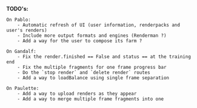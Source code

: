 **TODO's:**

    On Pablo:
        - Automatic refresh of UI (user information, renderpacks and user's renders)
        - Include more output formats and engines (Renderman ?)
        - Add a way for the user to compose its farm ?

    On Gandalf:
        - Fix the render.finished == False and status == at the training end
        - Fix the multiple fragments for one frame progress bar
        - Do the `stop render` and `delete render` routes
        - Add a way to loadBalance using single frame separation

    On Paulette:
        - Add a way to upload renders as they appear
        - Add a way to merge multiple frame fragments into one
